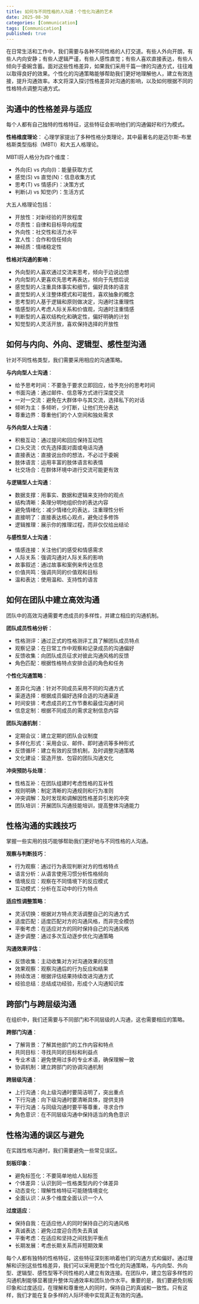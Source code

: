 ```yaml
---
title: 如何与不同性格的人沟通：个性化沟通的艺术
date: 2025-08-30
categories: [Communication]
tags: [Communication]
published: true
---
```


在日常生活和工作中，我们需要与各种不同性格的人打交道。有些人外向开朗，有些人内向安静；有些人逻辑严谨，有些人感性直觉；有些人喜欢直接表达，有些人倾向于委婉含蓄。面对这些性格差异，如果我们采用千篇一律的沟通方式，往往难以取得良好的效果。个性化的沟通策略能够帮助我们更好地理解他人，建立有效连接，提升沟通效率。本文将深入探讨性格差异对沟通的影响，以及如何根据不同的性格特点调整沟通方式。

## 沟通中的性格差异与适应

每个人都有自己独特的性格特征，这些特征会影响他们的沟通偏好和行为模式。

**性格维度理论**：
心理学家提出了多种性格分类理论，其中最著名的是迈尔斯-布里格斯类型指标（MBTI）和大五人格理论。

MBTI将人格分为四个维度：
- 外向(E) vs 内向(I)：能量获取方式
- 感觉(S) vs 直觉(N)：信息收集方式
- 思考(T) vs 情感(F)：决策方式
- 判断(J) vs 知觉(P)：生活方式

大五人格理论包括：
- 开放性：对新经验的开放程度
- 尽责性：自律和目标导向程度
- 外向性：社交性和活力水平
- 宜人性：合作和信任倾向
- 神经质：情绪稳定性

**性格对沟通的影响**：
- 外向型的人喜欢通过交流来思考，倾向于边说边想
- 内向型的人更喜欢先思考再表达，倾向于先想后说
- 感觉型的人注重具体事实和细节，偏好具体的语言
- 直觉型的人关注整体模式和可能性，喜欢抽象的概念
- 思考型的人基于逻辑和原则做决定，沟通时注重理性
- 情感型的人考虑人际关系和价值观，沟通时注重情感
- 判断型的人喜欢结构化和确定性，偏好明确的计划
- 知觉型的人灵活开放，喜欢保持选择的开放性

## 如何与内向、外向、逻辑型、感性型沟通

针对不同性格类型，我们需要采用相应的沟通策略。

**与内向型人士沟通**：
- 给予思考时间：不要急于要求立即回应，给予充分的思考时间
- 书面沟通：通过邮件、信息等方式进行深度交流
- 一对一交流：避免在大群体中与其交流，选择私下的对话
- 倾听为主：多倾听，少打断，让他们充分表达
- 尊重边界：尊重他们的个人空间和独处需求

**与外向型人士沟通**：
- 积极互动：通过提问和回应保持互动性
- 口头交流：优先选择面对面或电话沟通
- 直接表达：直接说出你的想法，不必过于委婉
- 肢体语言：运用丰富的肢体语言和表情
- 社交场合：在群体环境中进行交流可能更有效

**与逻辑型人士沟通**：
- 数据支撑：用事实、数据和逻辑来支持你的观点
- 结构清晰：条理分明地组织你的表达内容
- 避免情绪化：减少情绪化的表达，注重理性分析
- 直接明了：直接表达核心观点，避免过多修饰
- 逻辑推理：展示你的推理过程，而非仅仅给出结论

**与感性型人士沟通**：
- 情感连接：关注他们的感受和情感需求
- 人际关系：强调沟通对人际关系的影响
- 故事叙述：通过故事和案例来传达信息
- 价值共鸣：强调共同的价值观和目标
- 温和表达：使用温和、支持性的语言

## 如何在团队中建立高效沟通

团队中的高效沟通需要考虑成员的多样性，并建立相应的沟通机制。

**团队成员性格分析**：
- 性格测评：通过正式的性格测评工具了解团队成员特点
- 观察记录：在日常工作中观察和记录成员的沟通偏好
- 反馈收集：向团队成员征求对彼此沟通风格的反馈
- 角色匹配：根据性格特点安排合适的角色和任务

**个性化沟通策略**：
- 差异化沟通：针对不同成员采用不同的沟通方式
- 渠道选择：根据成员偏好选择合适的沟通渠道
- 时间安排：考虑成员的工作节奏和最佳沟通时间
- 信息定制：根据不同成员的需求定制信息内容

**团队沟通机制**：
- 定期会议：建立定期的团队会议制度
- 多样化形式：采用会议、邮件、即时通讯等多种形式
- 反馈循环：建立有效的反馈机制，及时调整沟通策略
- 文化建设：营造开放、包容的团队沟通文化

**冲突预防与处理**：
- 性格互补：在团队组建时考虑性格的互补性
- 规则明确：制定清晰的沟通规则和行为准则
- 冲突调解：及时发现和调解因性格差异引发的冲突
- 团队培训：开展团队沟通技能培训，提高整体沟通能力

## 性格沟通的实践技巧

掌握一些实用的技巧能够帮助我们更好地与不同性格的人沟通。

**观察与判断技巧**：
- 行为观察：通过行为表现判断对方的性格特点
- 语言分析：从语言使用习惯分析性格倾向
- 情境反应：观察在不同情境下的反应模式
- 互动模式：分析在互动中的行为特点

**适应性调整策略**：
- 灵活切换：根据对方特点灵活调整自己的沟通方式
- 适度匹配：适度匹配对方的沟通风格，而非完全模仿
- 平衡考虑：在适应对方的同时保持自己的沟通风格
- 逐步调整：通过多次互动逐步优化沟通策略

**沟通效果评估**：
- 反馈收集：主动收集对方对沟通效果的反馈
- 效果观察：观察沟通后的行为反应和结果
- 持续改进：根据评估结果持续改进沟通方式
- 经验总结：总结成功经验，形成个人沟通知识库

## 跨部门与跨层级沟通

在组织中，我们还需要与不同部门和不同层级的人沟通，这也需要相应的策略。

**跨部门沟通**：
- 了解背景：了解其他部门的工作内容和特点
- 共同目标：寻找共同的目标和利益点
- 专业术语：避免使用过多的专业术语，确保理解一致
- 协调机制：建立跨部门的协调沟通机制

**跨层级沟通**：
- 上行沟通：向上级沟通时要简洁明了，突出重点
- 下行沟通：向下级沟通时要清晰具体，提供支持
- 平行沟通：与同级沟通时要平等尊重，寻求合作
- 角色意识：在不同层级沟通中保持适当的角色意识

## 性格沟通的误区与避免

在实践性格沟通时，我们需要避免一些常见误区。

**刻板印象**：
- 避免标签化：不要简单地给人贴标签
- 个体差异：认识到同一性格类型内的个体差异
- 动态变化：理解性格特征可能随情境变化
- 全面认识：从多个维度全面认识一个人

**过度适应**：
- 保持自我：在适应他人的同时保持自己的沟通风格
- 真诚表达：避免过度迎合而失去真诚
- 平衡考虑：在适应和坚持之间找到平衡点
- 长期发展：考虑长期关系而非短期效果

每个人都有独特的性格特征，这些特征深刻影响着他们的沟通方式和偏好。通过理解和识别这些性格差异，我们可以采用更加个性化的沟通策略，与内向型、外向型、逻辑型、感性型等不同性格的人建立有效连接。在团队中，建立包容多样性的沟通机制能够显著提升整体沟通效率和团队协作水平。重要的是，我们要避免刻板印象和过度适应，在理解和尊重他人的同时，保持自己的真诚和一致性。只有这样，我们才能在复杂多样的人际环境中实现真正有效的沟通。